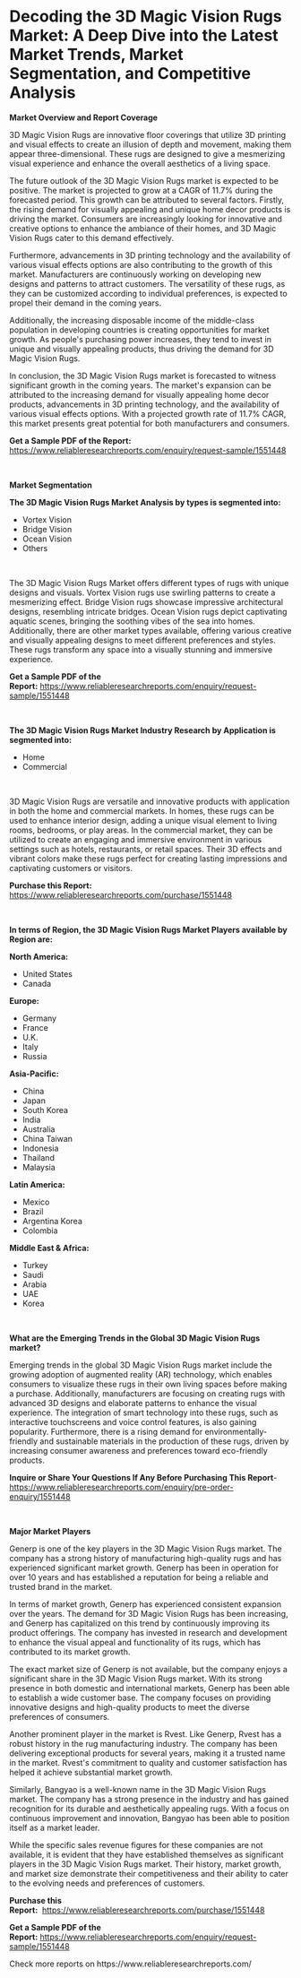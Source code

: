 <p><h1>Decoding the 3D Magic Vision Rugs Market: A Deep Dive into the Latest Market Trends, Market Segmentation, and Competitive Analysis</h1></p><p><strong>Market Overview and Report Coverage</strong></p>
<p><p>3D Magic Vision Rugs are innovative floor coverings that utilize 3D printing and visual effects to create an illusion of depth and movement, making them appear three-dimensional. These rugs are designed to give a mesmerizing visual experience and enhance the overall aesthetics of a living space.</p><p>The future outlook of the 3D Magic Vision Rugs market is expected to be positive. The market is projected to grow at a CAGR of 11.7% during the forecasted period. This growth can be attributed to several factors. Firstly, the rising demand for visually appealing and unique home decor products is driving the market. Consumers are increasingly looking for innovative and creative options to enhance the ambiance of their homes, and 3D Magic Vision Rugs cater to this demand effectively.</p><p>Furthermore, advancements in 3D printing technology and the availability of various visual effects options are also contributing to the growth of this market. Manufacturers are continuously working on developing new designs and patterns to attract customers. The versatility of these rugs, as they can be customized according to individual preferences, is expected to propel their demand in the coming years.</p><p>Additionally, the increasing disposable income of the middle-class population in developing countries is creating opportunities for market growth. As people's purchasing power increases, they tend to invest in unique and visually appealing products, thus driving the demand for 3D Magic Vision Rugs.</p><p>In conclusion, the 3D Magic Vision Rugs market is forecasted to witness significant growth in the coming years. The market's expansion can be attributed to the increasing demand for visually appealing home decor products, advancements in 3D printing technology, and the availability of various visual effects options. With a projected growth rate of 11.7% CAGR, this market presents great potential for both manufacturers and consumers.</p></p>
<p><strong>Get a Sample PDF of the Report:</strong> <a href="https://www.reliableresearchreports.com/enquiry/request-sample/1551448">https://www.reliableresearchreports.com/enquiry/request-sample/1551448</a></p>
<p>&nbsp;</p>
<p><strong>Market Segmentation</strong></p>
<p><strong>The 3D Magic Vision Rugs Market Analysis by types is segmented into:</strong></p>
<p><ul><li>Vortex Vision</li><li>Bridge Vision</li><li>Ocean Vision</li><li>Others</li></ul></p>
<p>&nbsp;</p>
<p><p>The 3D Magic Vision Rugs Market offers different types of rugs with unique designs and visuals. Vortex Vision rugs use swirling patterns to create a mesmerizing effect. Bridge Vision rugs showcase impressive architectural designs, resembling intricate bridges. Ocean Vision rugs depict captivating aquatic scenes, bringing the soothing vibes of the sea into homes. Additionally, there are other market types available, offering various creative and visually appealing designs to meet different preferences and styles. These rugs transform any space into a visually stunning and immersive experience.</p></p>
<p><strong>Get a Sample PDF of the Report:</strong>&nbsp;<a href="https://www.reliableresearchreports.com/enquiry/request-sample/1551448">https://www.reliableresearchreports.com/enquiry/request-sample/1551448</a></p>
<p>&nbsp;</p>
<p><strong>The 3D Magic Vision Rugs Market Industry Research by Application is segmented into:</strong></p>
<p><ul><li>Home</li><li>Commercial</li></ul></p>
<p>&nbsp;</p>
<p><p>3D Magic Vision Rugs are versatile and innovative products with application in both the home and commercial markets. In homes, these rugs can be used to enhance interior design, adding a unique visual element to living rooms, bedrooms, or play areas. In the commercial market, they can be utilized to create an engaging and immersive environment in various settings such as hotels, restaurants, or retail spaces. Their 3D effects and vibrant colors make these rugs perfect for creating lasting impressions and captivating customers or visitors.</p></p>
<p><strong>Purchase this Report:</strong>&nbsp; <a href="https://www.reliableresearchreports.com/purchase/1551448">https://www.reliableresearchreports.com/purchase/1551448</a></p>
<p>&nbsp;</p>
<p><strong>In terms of Region, the 3D Magic Vision Rugs Market Players available by Region are:</strong></p>
<p>
    <p> <strong> North America: </strong>
        <ul>
            <li>United States</li>
            <li>Canada</li>
        </ul>
        </p> 
    <p> <strong> Europe: </strong>
        <ul>
            <li>Germany</li>
            <li>France</li>
            <li>U.K.</li>
            <li>Italy</li>
            <li>Russia</li>
        </ul>
        </p> 
    <p> <strong> Asia-Pacific: </strong>
        <ul>
            <li>China</li>
            <li>Japan</li>
            <li>South Korea</li>
            <li>India</li>
            <li>Australia</li>
            <li>China Taiwan</li>
            <li>Indonesia</li>
            <li>Thailand</li>
            <li>Malaysia</li>
        </ul>
        </p> 
    <p> <strong> Latin America: </strong>
        <ul>
            <li>Mexico</li>
            <li>Brazil</li>
            <li>Argentina Korea</li>
            <li>Colombia</li>
        </ul>
        </p> 
    <p> <strong> Middle East & Africa: </strong>
        <ul>
            <li>Turkey</li>
            <li>Saudi</li>
            <li>Arabia</li>
            <li>UAE</li>
            <li>Korea</li>
        </ul>
    </p>
    </p>
<p>&nbsp;</p>
<p><strong>What are the Emerging Trends in the Global 3D Magic Vision Rugs market?</strong></p>
<p><p>Emerging trends in the global 3D Magic Vision Rugs market include the growing adoption of augmented reality (AR) technology, which enables consumers to visualize these rugs in their own living spaces before making a purchase. Additionally, manufacturers are focusing on creating rugs with advanced 3D designs and elaborate patterns to enhance the visual experience. The integration of smart technology into these rugs, such as interactive touchscreens and voice control features, is also gaining popularity. Furthermore, there is a rising demand for environmentally-friendly and sustainable materials in the production of these rugs, driven by increasing consumer awareness and preferences toward eco-friendly products.</p></p>
<p><strong>Inquire or Share Your Questions If Any Before Purchasing This Report</strong>- <a href="https://www.reliableresearchreports.com/enquiry/pre-order-enquiry/1551448">https://www.reliableresearchreports.com/enquiry/pre-order-enquiry/1551448</a></p>
<p>&nbsp;</p>
<p><strong>Major Market Players</strong></p>
<p><p>Generp is one of the key players in the 3D Magic Vision Rugs market. The company has a strong history of manufacturing high-quality rugs and has experienced significant market growth. Generp has been in operation for over 10 years and has established a reputation for being a reliable and trusted brand in the market.</p><p>In terms of market growth, Generp has experienced consistent expansion over the years. The demand for 3D Magic Vision Rugs has been increasing, and Generp has capitalized on this trend by continuously improving its product offerings. The company has invested in research and development to enhance the visual appeal and functionality of its rugs, which has contributed to its market growth.</p><p>The exact market size of Generp is not available, but the company enjoys a significant share in the 3D Magic Vision Rugs market. With its strong presence in both domestic and international markets, Generp has been able to establish a wide customer base. The company focuses on providing innovative designs and high-quality products to meet the diverse preferences of consumers.</p><p>Another prominent player in the market is Rvest. Like Generp, Rvest has a robust history in the rug manufacturing industry. The company has been delivering exceptional products for several years, making it a trusted name in the market. Rvest's commitment to quality and customer satisfaction has helped it achieve substantial market growth.</p><p>Similarly, Bangyao is a well-known name in the 3D Magic Vision Rugs market. The company has a strong presence in the industry and has gained recognition for its durable and aesthetically appealing rugs. With a focus on continuous improvement and innovation, Bangyao has been able to position itself as a market leader.</p><p>While the specific sales revenue figures for these companies are not available, it is evident that they have established themselves as significant players in the 3D Magic Vision Rugs market. Their history, market growth, and market size demonstrate their competitiveness and their ability to cater to the evolving needs and preferences of customers.</p></p>
<p><strong>Purchase this Report:</strong>&nbsp;&nbsp;<a href="https://www.reliableresearchreports.com/purchase/1551448">https://www.reliableresearchreports.com/purchase/1551448</a></p>
<p></p>
<p><strong>Get a Sample PDF of the Report:</strong>&nbsp;<a href="https://www.reliableresearchreports.com/enquiry/request-sample/1551448">https://www.reliableresearchreports.com/enquiry/request-sample/1551448</a></p>
<p>Check more reports on https://www.reliableresearchreports.com/</p>